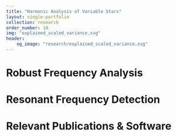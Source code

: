 ```yaml
---
title: "Harmonic Analysis of Variable Stars"
layout: single-portfolio
collection: research
order_number: 10
img: "explained_scaled_variance.svg"
header:
    og_image: "research/explained_scaled_variance.svg"
---
```


Robust Frequency Analysis
=========================

Resonant Frequency Detection
============================

Relevant Publications & Software
================================


